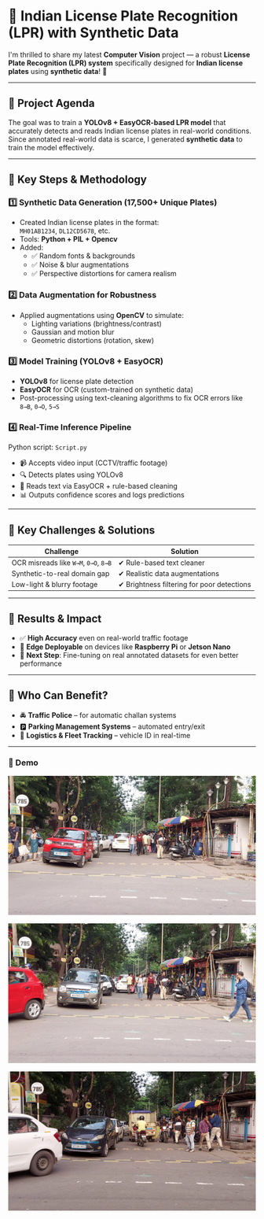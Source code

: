 # 🚀 Indian License Plate Recognition (LPR) with Synthetic Data

I'm thrilled to share my latest **Computer Vision** project — a robust **License Plate Recognition (LPR) system** specifically designed for **Indian license plates** using **synthetic data**! 🎯

---

## 🔹 Project Agenda

The goal was to train a **YOLOv8 + EasyOCR-based LPR model** that accurately detects and reads Indian license plates in real-world conditions. Since annotated real-world data is scarce, I generated **synthetic data** to train the model effectively.

---

## 🔹 Key Steps & Methodology

### 1️⃣ Synthetic Data Generation (17,500+ Unique Plates)
- Created Indian license plates in the format:  
  `MH01AB1234`, `DL12CD5678`, etc.
- Tools: **Python + PIL + Opencv**
- Added:
  - ✅ Random fonts & backgrounds  
  - ✅ Noise & blur augmentations  
  - ✅ Perspective distortions for camera realism  

### 2️⃣ Data Augmentation for Robustness
- Applied augmentations using **OpenCV** to simulate:
  - Lighting variations (brightness/contrast)
  - Gaussian and motion blur
  - Geometric distortions (rotation, skew)

### 3️⃣ Model Training (YOLOv8 + EasyOCR)
- **YOLOv8** for license plate detection
- **EasyOCR** for OCR (custom-trained on synthetic data)
- Post-processing using text-cleaning algorithms to fix OCR errors like `8→B`, `0→O`, `5→S`

### 4️⃣ Real-Time Inference Pipeline
Python script: `Script.py`  
- 📹 Accepts video input (CCTV/traffic footage)  
- 🔍 Detects plates using YOLOv8  
- 📖 Reads text via EasyOCR + rule-based cleaning  
- 📊 Outputs confidence scores and logs predictions

---

## 🔹 Key Challenges & Solutions

| Challenge | Solution |
|----------|----------|
| OCR misreads like `W→M`, `0→O`, `8→B` | ✔ Rule-based text cleaner |
| Synthetic-to-real domain gap | ✔ Realistic data augmentations |
| Low-light & blurry footage | ✔ Brightness filtering for poor detections |

---

## 🔹 Results & Impact

- ✅ **High Accuracy** even on real-world traffic footage
- 🚀 **Edge Deployable** on devices like **Raspberry Pi** or **Jetson Nano**
- 🧪 **Next Step**: Fine-tuning on real annotated datasets for even better performance

---

## 🔹 Who Can Benefit?

- 🚔 **Traffic Police** – for automatic challan systems  
- 🅿️ **Parking Management Systems** – automated entry/exit  
- 🚚 **Logistics & Fleet Tracking** – vehicle ID in real-time  

---

### 📸 Demo
![Fig-1](./detection_frames/frame_20250627_123456_869038_ID1_WB08P9312.jpg) 


![Fig-2](./detection_frames/frame_20250627_123502_244318_ID2_WB26BK6451.jpg) 


![Fig-3](./detection_frames/frame_20250627_123543_007096_ID26_UP53BJ3634.jpg) 

